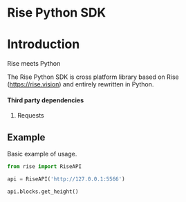 # Rise Python SDK

# Introduction

Rise meets Python

The Rise Python SDK is cross platform library based on Rise (https://rise.vision) and entirely rewritten in Python.

#### Third party dependencies
1. Requests


## Example

Basic example of usage.

```python
from rise import RiseAPI

api = RiseAPI('http://127.0.0.1:5566')

api.blocks.get_height()
```


